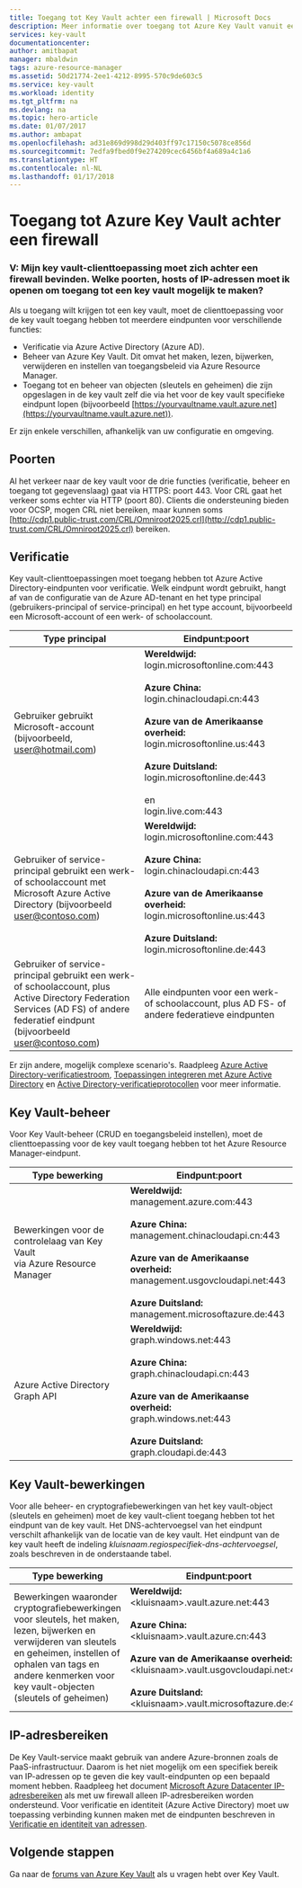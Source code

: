 ```yaml
---
title: Toegang tot Key Vault achter een firewall | Microsoft Docs
description: Meer informatie over toegang tot Azure Key Vault vanuit een toepassing achter een firewall
services: key-vault
documentationcenter: 
author: amitbapat
manager: mbaldwin
tags: azure-resource-manager
ms.assetid: 50d21774-2ee1-4212-8995-570c9de603c5
ms.service: key-vault
ms.workload: identity
ms.tgt_pltfrm: na
ms.devlang: na
ms.topic: hero-article
ms.date: 01/07/2017
ms.author: ambapat
ms.openlocfilehash: ad31e869d998d29d403ff97c17150c5078ce856d
ms.sourcegitcommit: 7edfa9fbed0f9e274209cec6456bf4a689a4c1a6
ms.translationtype: HT
ms.contentlocale: nl-NL
ms.lasthandoff: 01/17/2018
---
```

# <a name="access-azure-key-vault-behind-a-firewall"></a>Toegang tot Azure Key Vault achter een firewall
### <a name="q-my-key-vault-client-application-needs-to-be-behind-a-firewall-what-ports-hosts-or-ip-addresses-should-i-open-to-enable-access-to-a-key-vault"></a>V: Mijn key vault-clienttoepassing moet zich achter een firewall bevinden. Welke poorten, hosts of IP-adressen moet ik openen om toegang tot een key vault mogelijk te maken?
Als u toegang wilt krijgen tot een key vault, moet de clienttoepassing voor de key vault toegang hebben tot meerdere eindpunten voor verschillende functies:

* Verificatie via Azure Active Directory (Azure AD).
* Beheer van Azure Key Vault. Dit omvat het maken, lezen, bijwerken, verwijderen en instellen van toegangsbeleid via Azure Resource Manager.
* Toegang tot en beheer van objecten (sleutels en geheimen) die zijn opgeslagen in de key vault zelf die via het voor de key vault specifieke eindpunt lopen (bijvoorbeeld [https://yourvaultname.vault.azure.net](https://yourvaultname.vault.azure.net)).  

Er zijn enkele verschillen, afhankelijk van uw configuratie en omgeving.   

## <a name="ports"></a>Poorten
Al het verkeer naar de key vault voor de drie functies (verificatie, beheer en toegang tot gegevenslaag) gaat via HTTPS: poort 443. Voor CRL gaat het verkeer soms echter via HTTP (poort 80). Clients die ondersteuning bieden voor OCSP, mogen CRL niet bereiken, maar kunnen soms [http://cdp1.public-trust.com/CRL/Omniroot2025.crl](http://cdp1.public-trust.com/CRL/Omniroot2025.crl) bereiken.  

## <a name="authentication"></a>Verificatie
Key vault-clienttoepassingen moet toegang hebben tot Azure Active Directory-eindpunten voor verificatie. Welk eindpunt wordt gebruikt, hangt af van de configuratie van de Azure AD-tenant en het type principal (gebruikers-principal of service-principal) en het type account, bijvoorbeeld een Microsoft-account of een werk- of schoolaccount.  

| Type principal | Eindpunt:poort |
| --- | --- |
| Gebruiker gebruikt Microsoft-account<br> (bijvoorbeeld, user@hotmail.com) |**Wereldwijd:**<br> login.microsoftonline.com:443<br><br> **Azure China:**<br> login.chinacloudapi.cn:443<br><br>**Azure van de Amerikaanse overheid:**<br> login.microsoftonline.us:443<br><br>**Azure Duitsland:**<br> login.microsoftonline.de:443<br><br> en <br>login.live.com:443 |
| Gebruiker of service-principal gebruikt een werk- of schoolaccount met Microsoft Azure Active Directory (bijvoorbeeld user@contoso.com) |**Wereldwijd:**<br> login.microsoftonline.com:443<br><br> **Azure China:**<br> login.chinacloudapi.cn:443<br><br>**Azure van de Amerikaanse overheid:**<br> login.microsoftonline.us:443<br><br>**Azure Duitsland:**<br> login.microsoftonline.de:443 |
| Gebruiker of service-principal gebruikt een werk- of schoolaccount, plus Active Directory Federation Services (AD FS) of andere federatief eindpunt (bijvoorbeeld user@contoso.com) |Alle eindpunten voor een werk- of schoolaccount, plus AD FS- of andere federatieve eindpunten |

Er zijn andere, mogelijk complexe scenario's. Raadpleeg [Azure Active Directory-verificatiestroom](/documentation/articles/active-directory-authentication-scenarios/), [Toepassingen integreren met Azure Active Directory](/documentation/articles/active-directory-integrating-applications/) en [Active Directory-verificatieprotocollen](https://msdn.microsoft.com/library/azure/dn151124.aspx) voor meer informatie.  

## <a name="key-vault-management"></a>Key Vault-beheer
Voor Key Vault-beheer (CRUD en toegangsbeleid instellen), moet de clienttoepassing voor de key vault toegang hebben tot het Azure Resource Manager-eindpunt.  

| Type bewerking | Eindpunt:poort |
| --- | --- |
| Bewerkingen voor de controlelaag van Key Vault<br> via Azure Resource Manager |**Wereldwijd:**<br> management.azure.com:443<br><br> **Azure China:**<br> management.chinacloudapi.cn:443<br><br> **Azure van de Amerikaanse overheid:**<br> management.usgovcloudapi.net:443<br><br> **Azure Duitsland:**<br> management.microsoftazure.de:443 |
| Azure Active Directory Graph API |**Wereldwijd:**<br> graph.windows.net:443<br><br> **Azure China:**<br> graph.chinacloudapi.cn:443<br><br> **Azure van de Amerikaanse overheid:**<br> graph.windows.net:443<br><br> **Azure Duitsland:**<br> graph.cloudapi.de:443 |

## <a name="key-vault-operations"></a>Key Vault-bewerkingen
Voor alle beheer- en cryptografiebewerkingen van het key vault-object (sleutels en geheimen) moet de key vault-client toegang hebben tot het eindpunt van de key vault. Het DNS-achtervoegsel van het eindpunt verschilt afhankelijk van de locatie van de key vault. Het eindpunt van de key vault heeft de indeling *kluisnaam*.*regiospecifiek-dns-achtervoegsel*, zoals beschreven in de onderstaande tabel.  

| Type bewerking | Eindpunt:poort |
| --- | --- |
| Bewerkingen waaronder cryptografiebewerkingen voor sleutels, het maken, lezen, bijwerken en verwijderen van sleutels en geheimen, instellen of ophalen van tags en andere kenmerken voor key vault-objecten (sleutels of geheimen) |**Wereldwijd:**<br> &lt;kluisnaam&gt;.vault.azure.net:443<br><br> **Azure China:**<br> &lt;kluisnaam&gt;.vault.azure.cn:443<br><br> **Azure van de Amerikaanse overheid:**<br> &lt;kluisnaam&gt;.vault.usgovcloudapi.net:443<br><br> **Azure Duitsland:**<br> &lt;kluisnaam&gt;.vault.microsoftazure.de:443 |

## <a name="ip-address-ranges"></a>IP-adresbereiken
De Key Vault-service maakt gebruik van andere Azure-bronnen zoals de PaaS-infrastructuur. Daarom is het niet mogelijk om een specifiek bereik van IP-adressen op te geven die key vault-eindpunten op een bepaald moment hebben. Raadpleeg het document [Microsoft Azure Datacenter IP-adresbereiken](https://www.microsoft.com/download/details.aspx?id=41653) als met uw firewall alleen IP-adresbereiken worden ondersteund. Voor verificatie en identiteit (Azure Active Directory) moet uw toepassing verbinding kunnen maken met de eindpunten beschreven in [Verificatie en identiteit van adressen](https://support.office.com/article/Office-365-URLs-and-IP-address-ranges-8548a211-3fe7-47cb-abb1-355ea5aa88a2).

## <a name="next-steps"></a>Volgende stappen
Ga naar de [forums van Azure Key Vault](https://social.msdn.microsoft.com/forums/azure/home?forum=AzureKeyVault) als u vragen hebt over Key Vault.

